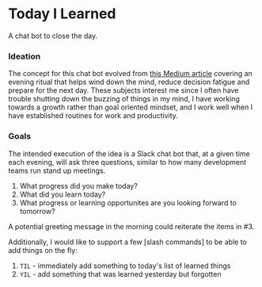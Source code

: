 # Today I Learned
A chat bot to close the day.

### Ideation
The concept for this chat bot evolved from [this Medium article] covering an evening ritual that helps wind down the mind, reduce decision fatigue and prepare for the next day. These subjects interest me since I often have trouble shutting down the buzzing of things in my mind, I have working towards a growth rather than goal oriented mindset, and I work well when I have established routines for work and productivity.

[this Medium article]: https://medium.com/art-of-practicality/this-30-minute-evening-ritual-will-help-you-to-kick-life-in-the-ass-fb2c2625f757#.1q8v6ikqv

### Goals
The intended execution of the idea is a Slack chat bot that, at a given time each evening, will ask three questions, similar to how many development teams run stand up meetings.
1. What progress did you make today?
2. What did you learn today?
3. What progress or learning opportunites are you looking forward to tomorrow?

A potential greeting message in the morning could reiterate the items in #3.

Additionally, I would like to support a few [slash commands] to be able to add things on the fly:
1. `TIL` - immediately add something to today's list of learned things
2. `YIL` - add something that was learned yesterday but forgotten

[slack commands]: https://api.slack.com/slash-commands
